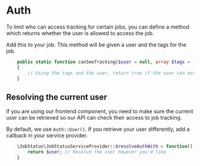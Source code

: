# Auth

To limit who can access tracking for certain jobs, you can define a method which returns whether the user is allowed to access the job.

Add this to your job. This method will be given a user and the tags for the job. 

```php
    public static function canSeeTracking($user = null, array $tags = []): bool
    {
        // Using the tags and the user, return true if the user can access the job and false if they can't
    }
```

## Resolving the current user

If you are using our frontend component, you need to make sure the current user can be retrieved so our API can check their access to job tracking.

By default, we use `Auth::User()`. If you retrieve your user differently, add a callback in your service provider.

```php
    \JobStatus\JobStatusServiceProvider::$resolveAuthWith = function() {
        return $user; // Resolve the user however you'd like
    }
```
